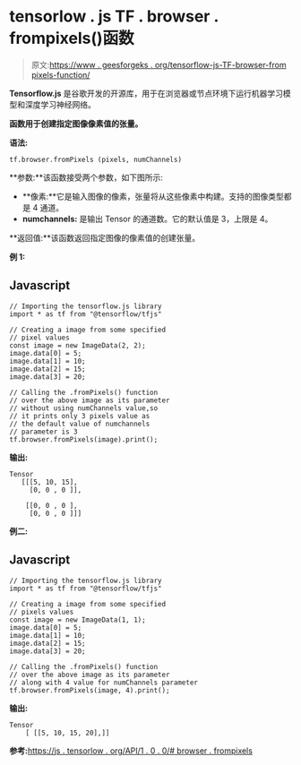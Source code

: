 # tensorlow . js TF . browser . frompixels()函数

> 原文:[https://www . geesforgeks . org/tensorflow-js-TF-browser-from pixels-function/](https://www.geeksforgeeks.org/tensorflow-js-tf-browser-frompixels-function/)

**Tensorflow.js** 是谷歌开发的开源库，用于在浏览器或节点环境下运行机器学习模型和深度学习神经网络。

**函数用于创建指定图像像素值的张量。**

**语法:**

```
tf.browser.fromPixels (pixels, numChannels)
```

**参数:**该函数接受两个参数，如下图所示:

*   **像素:**它是输入图像的像素，张量将从这些像素中构建。支持的图像类型都是 4 通道。
*   **numchannels:** 是输出 Tensor 的通道数。它的默认值是 3，上限是 4。

**返回值:**该函数返回指定图像的像素值的创建张量。

**例 1:**

## Javascript

```
// Importing the tensorflow.js library
import * as tf from "@tensorflow/tfjs"

// Creating a image from some specified
// pixel values
const image = new ImageData(2, 2);
image.data[0] = 5;
image.data[1] = 10;
image.data[2] = 15;
image.data[3] = 20;

// Calling the .fromPixels() function 
// over the above image as its parameter
// without using numChannels value,so
// it prints only 3 pixels value as
// the default value of numchannels 
// parameter is 3
tf.browser.fromPixels(image).print();
```

**输出:**

```
Tensor
   [[[5, 10, 15],
     [0, 0 , 0 ]],

    [[0, 0 , 0 ],
     [0, 0 , 0 ]]]
```

**例二:**

## Javascript

```
// Importing the tensorflow.js library
import * as tf from "@tensorflow/tfjs"

// Creating a image from some specified
// pixels values
const image = new ImageData(1, 1);
image.data[0] = 5;
image.data[1] = 10;
image.data[2] = 15;
image.data[3] = 20;

// Calling the .fromPixels() function 
// over the above image as its parameter
// along with 4 value for numChannels parameter
tf.browser.fromPixels(image, 4).print();
```

**输出:**

```
Tensor
    [ [[5, 10, 15, 20],]]
```

**参考:**[https://js . tensorlow . org/API/1 . 0 . 0/# browser . frompixels](https://js.tensorflow.org/api/1.0.0/#browser.fromPixels)